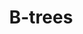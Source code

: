 ---
title: "B-trees"
image: "img/projects/b-tree/cover.png"
draft: false
project_date: "Dec 2022"
weight: 1
caption: "A b-tree implementation written in Golang"
external_url: "https://github.com/ctallum/b-tree"
---